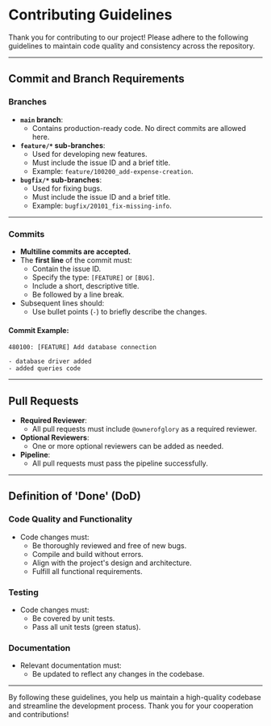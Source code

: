 # Contributing Guidelines

Thank you for contributing to our project! Please adhere to the following guidelines to maintain code quality and consistency across the repository.

---

## Commit and Branch Requirements

### Branches
- **`main` branch**:
  - Contains production-ready code. No direct commits are allowed here.
- **`feature/*` sub-branches**:
  - Used for developing new features.
  - Must include the issue ID and a brief title.
  - Example: `feature/100200_add-expense-creation`.
- **`bugfix/*` sub-branches**:
  - Used for fixing bugs.
  - Must include the issue ID and a brief title.
  - Example: `bugfix/20101_fix-missing-info`.

---

### Commits
- **Multiline commits are accepted.**
- The **first line** of the commit must:
  - Contain the issue ID.
  - Specify the type: `[FEATURE]` or `[BUG]`.
  - Include a short, descriptive title.
  - Be followed by a line break.
- Subsequent lines should:
  - Use bullet points (`-`) to briefly describe the changes.

#### **Commit Example:**
```
480100: [FEATURE] Add database connection

- database driver added
- added queries code
```

---

## Pull Requests
- **Required Reviewer**:
  - All pull requests must include `@ownerofglory` as a required reviewer.
- **Optional Reviewers**:
  - One or more optional reviewers can be added as needed.
- **Pipeline**:
  - All pull requests must pass the pipeline successfully.

---

## Definition of 'Done' (DoD)

### **Code Quality and Functionality**
- Code changes must:
  - Be thoroughly reviewed and free of new bugs.
  - Compile and build without errors.
  - Align with the project's design and architecture.
  - Fulfill all functional requirements.

### **Testing**
- Code changes must:
  - Be covered by unit tests.
  - Pass all unit tests (green status).

### **Documentation**
- Relevant documentation must:
  - Be updated to reflect any changes in the codebase.

---

By following these guidelines, you help us maintain a high-quality codebase and streamline the development process. Thank you for your cooperation and contributions!
